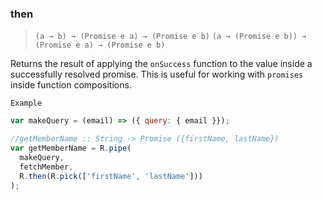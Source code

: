 ### then

> ```(a → b) → (Promise e a) → (Promise e b)```
> ```(a → (Promise e b)) → (Promise e a) → (Promise e b)```

Returns the result of applying the `onSuccess` function to the value inside a successfully resolved promise. This is useful for working with `promises` inside function compositions.

`Example`

```js
var makeQuery = (email) => ({ query: { email }});

//getMemberName :: String -> Promise ({firstName, lastName})
var getMemberName = R.pipe(
  makeQuery,
  fetchMember,
  R.then(R.pick(['firstName', 'lastName']))
);
```